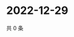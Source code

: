 # 2022-12-29

共 0 条

<!-- BEGIN WEIBO -->
<!-- 最后更新时间 Thu Dec 29 2022 17:12:38 GMT+0800 (China Standard Time) -->

<!-- END WEIBO -->

